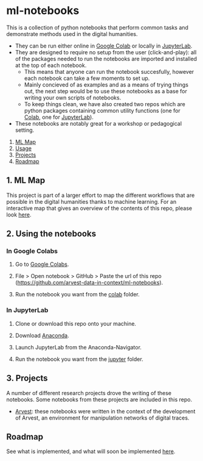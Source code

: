 # ml-notebooks

This is a collection of python notebooks that perform common tasks and demonstrate methods used in the digital humanities. 
- They can be run either online in [Google Colab](https://colab.research.google.com/) or locally in [JupyterLab](https://jupyter.org/).
- They are designed to require no setup from the user (click-and-play): all of the packages needed to run the notebooks are imported and installed at the top of each notebook. 
    - This means that anyone can run the notebook succesfully, however each notebook can take a few moments to set up.
    - Mainly concieved of as examples and as a means of trying things out, the next step would be to use these notebooks as a base for writing your own scripts of notebooks.
    - To keep things clean, we have also created two repos which are python packages containing common utility functions (one for [Colab](), one for [JupyterLab]()).
- These notebooks are notably great for a workshop or pedagogical setting.

1. [ML Map](#ml-map)
2. [Usage](#using-the-notebooks)
3. [Projects](#projects)
4. [Roadmap](#roadmap)

## 1. ML Map

This project is part of a larger effort to map the different workflows that are possible in the digital humanities thanks to machine learning. For an interactive map that gives an overview of the contents of this repo, please look [here](www.arvest.learn/ml).

## 2. Using the notebooks

### In Google Colabs

1. Go to [Google Colabs](https://colab.research.google.com/).

2. File > Open notebook > GitHub > Paste the url of this repo (https://github.com/arvest-data-in-context/ml-notebooks).

3. Run the notebook you want from the [colab](/colab/) folder.

### In JupyterLab

1. Clone or download this repo onto your machine.

2. Download [Anaconda](https://www.anaconda.com/).

3. Launch JupyterLab from the Anaconda-Navigator.

4. Run the notebook you want from the [jupyter](/jupyter/) folder.

## 3. Projects

A number of different research projects drove the writing of these notebooks. Some notebooks from these projects are included in this repo.

- [Arvest](https://arvest.gitpages.huma-num.fr/): these notebooks were written in the context of the development of Arvest, an environment for manipulation networks of digital traces.

## Roadmap

See what is implemented, and what will soon be implemented [here](/docs/roadmap.md).